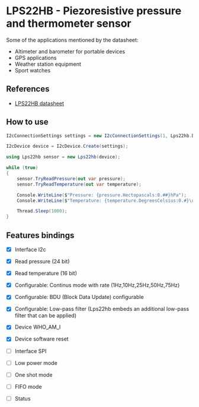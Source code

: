﻿# LPS22HB - Piezoresistive pressure and thermometer sensor

Some of the applications mentioned by the datasheet:

- Altimeter and barometer for portable devices
- GPS applications
- Weather station equipment
- Sport watches

## References

- [LPS22HB datasheet](https://www.st.com/resource/en/datasheet/lps22hb.pdf)

## How to use

```csharp
I2cConnectionSettings settings = new I2cConnectionSettings(1, Lps22hb.DefaultI2cAddress);

I2cDevice device = I2cDevice.Create(settings);

using Lps22hb sensor = new Lps22hb(device);

while (true)
{
    sensor.TryReadPressure(out var pressure);
    sensor.TryReadTemperature(out var temperature);

    Console.WriteLine($"Pressure: {pressure.Hectopascals:0.##}hPa");
    Console.WriteLine($"Temperature: {temperature.DegreesCelsius:0.#}\u00B0C");

    Thread.Sleep(1000);
}
```

## Features bindings

- [x] Interface I2c
- [x] Read pressure (24 bit)
- [x] Read temperature (16 bit)
- [x] Configurable: Continus mode with rate (1Hz,10Hz,25Hz,50Hz,75Hz)
- [x] Configurable: BDU (Block Data Update) configurable
- [x] Configurable: Low-pass filter (Lps22hb embeds an additional low-pass filter that can be applied)
- [x] Device WHO_AM_I
- [x] Device software reset 

- [ ] Interface SPI
- [ ] Low power mode
- [ ] One shot mode
- [ ] FIFO mode
- [ ] Status
